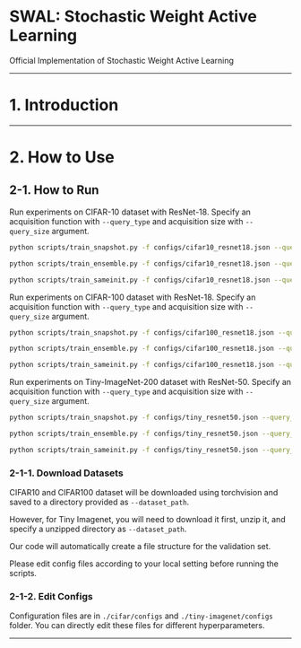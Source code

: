 # SWAL: Stochastic Weight Active Learning

Official Implementation of Stochastic Weight Active Learning

---

# 1. Introduction

---

# 2. How to Use

## 2-1. How to Run

Run experiments on CIFAR-10 dataset with ResNet-18. Specify an acquisition function with `--query_type` and acquisition size with `--query_size` argument.

```bash
python scripts/train_snapshot.py -f configs/cifar10_resnet18.json --query_type vr

python scripts/train_ensemble.py -f configs/cifar10_resnet18.json --query_type vr

python scripts/train_sameinit.py -f configs/cifar10_resnet18.json --query_type vr
```

Run experiments on CIFAR-100 dataset with ResNet-18. Specify an acquisition function with `--query_type` and acquisition size with `--query_size` argument.

```bash
python scripts/train_snapshot.py -f configs/cifar100_resnet18.json --query_type vr

python scripts/train_ensemble.py -f configs/cifar100_resnet18.json --query_type vr

python scripts/train_sameinit.py -f configs/cifar100_resnet18.json --query_type vr
```

Run experiments on Tiny-ImageNet-200 dataset with ResNet-50. Specify an acquisition function with `--query_type` and acquisition size with `--query_size` argument.

```bash
python scripts/train_snapshot.py -f configs/tiny_resnet50.json --query_type vr

python scripts/train_ensemble.py -f configs/tiny_resnet50.json --query_type vr

python scripts/train_sameinit.py -f configs/tiny_resnet50.json --query_type vr
```

### 2-1-1. Download Datasets

CIFAR10 and CIFAR100 dataset will be downloaded using torchvision and saved to a directory provided as `--dataset_path`.

However, for Tiny Imagenet, you will need to download it first, unzip it, and specify a unzipped directory as `--dataset_path`. 

Our code will automatically create a file structure for the validation set.

Please edit config files according to your local setting before running the scripts. 

### 2-1-2. Edit Configs

Configuration files are in `./cifar/configs` and `./tiny-imagenet/configs` folder. You can directly edit these files for different hyperparameters. 


---
